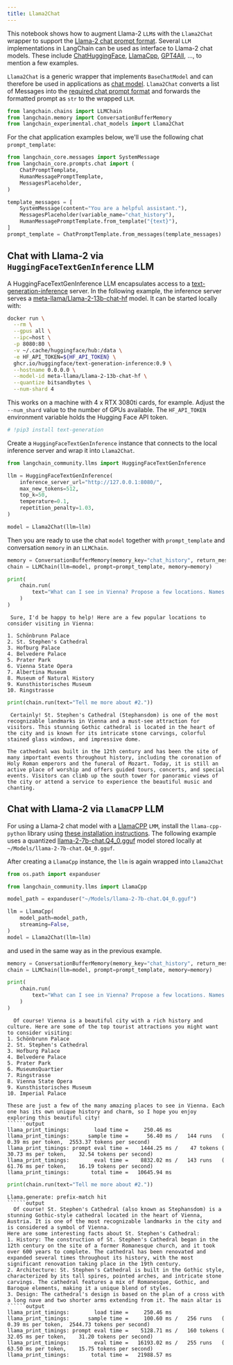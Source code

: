 ```yaml
---
title: Llama2Chat
---
```


This notebook shows how to augment Llama-2 `LLM`s with the `Llama2Chat` wrapper to support the [Llama-2 chat prompt format](https://huggingface.co/blog/llama2#how-to-prompt-llama-2). Several `LLM` implementations in LangChain can be used as interface to Llama-2 chat models. These include [ChatHuggingFace](/oss/integrations/chat/huggingface), [LlamaCpp](/oss/integrations/chat/llamacpp/), [GPT4All](/oss/integrations/llms/gpt4all), ..., to mention a few examples.

`Llama2Chat` is a generic wrapper that implements `BaseChatModel` and can therefore be used in applications as [chat model](/docs/how_to#chat-models). `Llama2Chat` converts a list of Messages into the [required chat prompt format](https://huggingface.co/blog/llama2#how-to-prompt-llama-2) and forwards the formatted prompt as `str` to the wrapped `LLM`.


```python
from langchain.chains import LLMChain
from langchain.memory import ConversationBufferMemory
from langchain_experimental.chat_models import Llama2Chat
```

For the chat application examples below, we'll use the following chat `prompt_template`:


```python
from langchain_core.messages import SystemMessage
from langchain_core.prompts.chat import (
    ChatPromptTemplate,
    HumanMessagePromptTemplate,
    MessagesPlaceholder,
)

template_messages = [
    SystemMessage(content="You are a helpful assistant."),
    MessagesPlaceholder(variable_name="chat_history"),
    HumanMessagePromptTemplate.from_template("{text}"),
]
prompt_template = ChatPromptTemplate.from_messages(template_messages)
```

## Chat with Llama-2 via `HuggingFaceTextGenInference` LLM

A HuggingFaceTextGenInference LLM encapsulates access to a [text-generation-inference](https://github.com/huggingface/text-generation-inference) server. In the following example, the inference server serves a [meta-llama/Llama-2-13b-chat-hf](https://huggingface.co/meta-llama/Llama-2-13b-chat-hf) model. It can be started locally with:

```bash
docker run \
  --rm \
  --gpus all \
  --ipc=host \
  -p 8080:80 \
  -v ~/.cache/huggingface/hub:/data \
  -e HF_API_TOKEN=${HF_API_TOKEN} \
  ghcr.io/huggingface/text-generation-inference:0.9 \
  --hostname 0.0.0.0 \
  --model-id meta-llama/Llama-2-13b-chat-hf \
  --quantize bitsandbytes \
  --num-shard 4
```

This works on a machine with 4 x RTX 3080ti cards, for example. Adjust the `--num_shard` value to the number of GPUs available. The `HF_API_TOKEN` environment variable holds the Hugging Face API token.


```python
# !pip3 install text-generation
```

Create a `HuggingFaceTextGenInference` instance that connects to the local inference server and wrap it into `Llama2Chat`.


```python
from langchain_community.llms import HuggingFaceTextGenInference

llm = HuggingFaceTextGenInference(
    inference_server_url="http://127.0.0.1:8080/",
    max_new_tokens=512,
    top_k=50,
    temperature=0.1,
    repetition_penalty=1.03,
)

model = Llama2Chat(llm=llm)
```

Then you are ready to use the chat `model` together with `prompt_template` and conversation `memory` in an `LLMChain`.


```python
memory = ConversationBufferMemory(memory_key="chat_history", return_messages=True)
chain = LLMChain(llm=model, prompt=prompt_template, memory=memory)
```


```python
print(
    chain.run(
        text="What can I see in Vienna? Propose a few locations. Names only, no details."
    )
)
```
```output
 Sure, I'd be happy to help! Here are a few popular locations to consider visiting in Vienna:

1. Schönbrunn Palace
2. St. Stephen's Cathedral
3. Hofburg Palace
4. Belvedere Palace
5. Prater Park
6. Vienna State Opera
7. Albertina Museum
8. Museum of Natural History
9. Kunsthistorisches Museum
10. Ringstrasse
```

```python
print(chain.run(text="Tell me more about #2."))
```
```output
 Certainly! St. Stephen's Cathedral (Stephansdom) is one of the most recognizable landmarks in Vienna and a must-see attraction for visitors. This stunning Gothic cathedral is located in the heart of the city and is known for its intricate stone carvings, colorful stained glass windows, and impressive dome.

The cathedral was built in the 12th century and has been the site of many important events throughout history, including the coronation of Holy Roman emperors and the funeral of Mozart. Today, it is still an active place of worship and offers guided tours, concerts, and special events. Visitors can climb up the south tower for panoramic views of the city or attend a service to experience the beautiful music and chanting.
```
## Chat with Llama-2 via `LlamaCPP` LLM

For using a Llama-2 chat model with a [LlamaCPP](/oss/integrations/llms/llamacpp) `LMM`, install the `llama-cpp-python` library using [these installation instructions](/oss/integrations/llms/llamacpp#installation). The following example uses a quantized [llama-2-7b-chat.Q4_0.gguf](https://huggingface.co/TheBloke/Llama-2-7b-Chat-GGUF/resolve/main/llama-2-7b-chat.Q4_0.gguf) model stored locally at `~/Models/llama-2-7b-chat.Q4_0.gguf`.

After creating a `LlamaCpp` instance, the `llm` is again wrapped into `Llama2Chat`


```python
from os.path import expanduser

from langchain_community.llms import LlamaCpp

model_path = expanduser("~/Models/llama-2-7b-chat.Q4_0.gguf")

llm = LlamaCpp(
    model_path=model_path,
    streaming=False,
)
model = Llama2Chat(llm=llm)
```

and used in the same way as in the previous example.


```python
memory = ConversationBufferMemory(memory_key="chat_history", return_messages=True)
chain = LLMChain(llm=model, prompt=prompt_template, memory=memory)
```


```python
print(
    chain.run(
        text="What can I see in Vienna? Propose a few locations. Names only, no details."
    )
)
```
```output
  Of course! Vienna is a beautiful city with a rich history and culture. Here are some of the top tourist attractions you might want to consider visiting:
1. Schönbrunn Palace
2. St. Stephen's Cathedral
3. Hofburg Palace
4. Belvedere Palace
5. Prater Park
6. MuseumsQuartier
7. Ringstrasse
8. Vienna State Opera
9. Kunsthistorisches Museum
10. Imperial Palace

These are just a few of the many amazing places to see in Vienna. Each one has its own unique history and charm, so I hope you enjoy exploring this beautiful city!
``````output
llama_print_timings:        load time =     250.46 ms
llama_print_timings:      sample time =      56.40 ms /   144 runs   (    0.39 ms per token,  2553.37 tokens per second)
llama_print_timings: prompt eval time =    1444.25 ms /    47 tokens (   30.73 ms per token,    32.54 tokens per second)
llama_print_timings:        eval time =    8832.02 ms /   143 runs   (   61.76 ms per token,    16.19 tokens per second)
llama_print_timings:       total time =   10645.94 ms
```

```python
print(chain.run(text="Tell me more about #2."))
```
```output
Llama.generate: prefix-match hit
``````output
  Of course! St. Stephen's Cathedral (also known as Stephansdom) is a stunning Gothic-style cathedral located in the heart of Vienna, Austria. It is one of the most recognizable landmarks in the city and is considered a symbol of Vienna.
Here are some interesting facts about St. Stephen's Cathedral:
1. History: The construction of St. Stephen's Cathedral began in the 12th century on the site of a former Romanesque church, and it took over 600 years to complete. The cathedral has been renovated and expanded several times throughout its history, with the most significant renovation taking place in the 19th century.
2. Architecture: St. Stephen's Cathedral is built in the Gothic style, characterized by its tall spires, pointed arches, and intricate stone carvings. The cathedral features a mix of Romanesque, Gothic, and Baroque elements, making it a unique blend of styles.
3. Design: The cathedral's design is based on the plan of a cross with a long nave and two shorter arms extending from it. The main altar is
``````output
llama_print_timings:        load time =     250.46 ms
llama_print_timings:      sample time =     100.60 ms /   256 runs   (    0.39 ms per token,  2544.73 tokens per second)
llama_print_timings: prompt eval time =    5128.71 ms /   160 tokens (   32.05 ms per token,    31.20 tokens per second)
llama_print_timings:        eval time =   16193.02 ms /   255 runs   (   63.50 ms per token,    15.75 tokens per second)
llama_print_timings:       total time =   21988.57 ms
```
